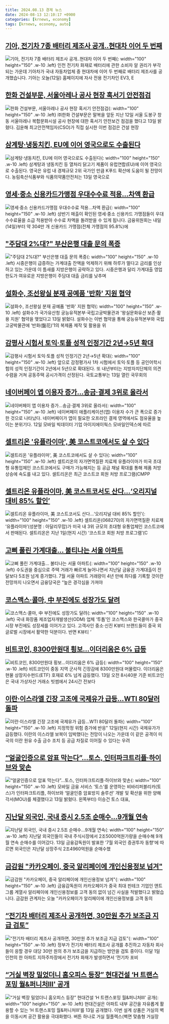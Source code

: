 ```yaml
---
title: 2024.08.13 경제 뉴스
date: 2024-08-13 12:10:17 +0900
categories: [krnews, economy]
tags: [krnews, economy, auto]
---
```

## [기아, 전기차 7종 배터리 제조사 공개‥현대차 이어 두 번째](https://n.news.naver.com/mnews/article/214/0001367403)

![기아, 전기차 7종 배터리 제조사 공개‥현대차 이어 두 번째](https://mimgnews.pstatic.net/image/origin/214/2024/08/12/1367403.jpg?type=nf220_150){: width="100" height="150" .w-10 .left}
인천 전기차 화재로 배터리에 관한 소비자 알 권리가 부각되는 가운데 기아차가 국내 자동차업체 중 현대차에 이어 두 번째로 배터리 제조사를 공개했습니다. 기아는 오늘(12일) 홈페이지에 자사 전용 전기차인 EV3, E

## [한화 건설부문, 서울아레나 공사 현장 혹서기 안전점검](https://n.news.naver.com/mnews/article/003/0012725279)

![한화 건설부문, 서울아레나 공사 현장 혹서기 안전점검](https://mimgnews.pstatic.net/image/origin/003/2024/08/13/12725279.jpg?type=nf220_150){: width="100" height="150" .w-10 .left}
㈜한화 건설부문은 말복을 앞둔 지난 12일 서울 도봉구 창동 서울아레나 복합문화시설 공사 현장에 대한 혹서기 안전보건 점검을 했다고 13일 밝혔다. 김윤해 최고안전책임자(CSO)가 직접 실시한 이번 점검은 건설 현장

## [삼계탕·냉동치킨, EU에 이어 영국으로도 수출된다](https://n.news.naver.com/mnews/article/469/0000817488)

![삼계탕·냉동치킨, EU에 이어 영국으로도 수출된다](https://mimgnews.pstatic.net/image/origin/469/2024/08/13/817488.jpg?type=nf220_150){: width="100" height="150" .w-10 .left}
삼계탕과 냉동치킨 등 열처리 닭고기 제품이 유럽연합(EU)에 이어 영국으로 수출된다. 영국은 유럽 내 경제규모 2위 국가인 만큼 K푸드 확산에 도움이 될 전망이다. 농림축산식품부와 식품의약품안전처는 13일 영국으로

## [영세·중소 신용카드가맹점 우대수수료 적용…차액 환급](https://n.news.naver.com/mnews/article/056/0011779582)

![영세·중소 신용카드가맹점 우대수수료 적용…차액 환급](https://mimgnews.pstatic.net/image/origin/056/2024/08/13/11779582.jpg?type=nf220_150){: width="100" height="150" .w-10 .left}
상반기 매출이 확인된 영세·중소 신용카드 가맹점들이 우대 수수료율을 소급 적용받아 수수료 차액을 돌려받을 수 있게 됩니다. 금융위원회는 내일(14일)부터 약 304만 개 신용카드 가맹점(전체 가맹점의 95.8%)에

## ["주담대 2%대?" 부산은행 대출 문의 폭증](https://n.news.naver.com/mnews/article/018/0005809903)

!["주담대 2%대?" 부산은행 대출 문의 폭증](https://mimgnews.pstatic.net/image/origin/018/2024/08/12/5809903.jpg?type=nf220_150){: width="100" height="150" .w-10 .left}
시중은행이 급증하는 가계대출 잔액을 억제하기 위해 하루가 멀다고 금리를 인상하고 있는 가운데 이 틈새를 지방은행이 공략하고 있다. 시중은행과 달리 가계대출 영업 한도가 여유로운 지방은행이 주담대 대출 금리를 낮추며

## [설화수, 조선왕실 분재 공예품 '반화' 지원 협약](https://n.news.naver.com/mnews/article/448/0000471628)

![설화수, 조선왕실 분재 공예품 '반화' 지원 협약](https://mimgnews.pstatic.net/image/origin/448/2024/08/13/471628.jpg?type=nf220_150){: width="100" height="150" .w-10 .left}
설화수가 국가유산청 궁능유적본부·국립고궁박물관과 '왕실문화유산 보존·활용 지원' 협약을 맺었다고 13일 밝혔다. 설화수는 이번 협약을 통해 궁능유적본부와 국립고궁박물관에 ‘반화(盤花)’1의 복제품 제작 및 활용을 위

## [감평사 시험서 토익·토플 성적 인정기간 2년→5년 확대](https://n.news.naver.com/mnews/article/011/0004379622)

![감평사 시험서 토익·토플 성적 인정기간 2년→5년 확대](https://mimgnews.pstatic.net/image/origin/011/2024/08/13/4379622.jpg?type=nf220_150){: width="100" height="150" .w-10 .left}
앞으로 감정평가사 1차 시험에서 토익·토플 등 공인어학시험의 성적 인정기간이 2년에서 5년으로 확대된다. 또 내년부터는 지방자치단체의 의견 수렴을 거쳐 공동주택 공시가격이 산정된다. 국토교통부는 13일 열린 국무회의

## [네이버페이 앱 이용자 증가…송금·결제 3위로 올라서](https://n.news.naver.com/mnews/article/082/0001283571)

![네이버페이 앱 이용자 증가…송금·결제 3위로 올라서](https://mimgnews.pstatic.net/image/origin/082/2024/08/12/1283571.jpg?type=nf220_150){: width="100" height="150" .w-10 .left}
네이버페이 애플리케이션(앱) 이용자 수가 큰 폭으로 증가한 것으로 나타났다. 네이버페이가 앱이 필요한 오프라인 결제 영역에서도 점유율을 높이는 분위기다. 12일 모바일 빅데이터 기업 아이지에이웍스 모바일인덱스에 따르

## [셀트리온 '유플라이마', 美 코스트코에서도 살 수 있다](https://n.news.naver.com/mnews/article/277/0005458395)

![셀트리온 '유플라이마', 美 코스트코에서도 살 수 있다](https://mimgnews.pstatic.net/image/origin/277/2024/08/13/5458395.jpg?type=nf220_150){: width="100" height="150" .w-10 .left}
셀트리온의 자가면역질환 치료제 유플라이마가 미국 초대형 유통업체인 코스트코에서도 구매가 가능해지는 등 공급 채널 확대를 통해 제품 처방 상승에 속도를 내고 있다. 셀트리온은 최근 코스트코 회원 처방 프로그램(CMPP

## [셀트리온 유플라이마, 美 코스트코서도 산다...‘오리지널 대비 85% 할인’](https://n.news.naver.com/mnews/article/018/0005810048)

![셀트리온 유플라이마, 美 코스트코서도 산다...‘오리지널 대비 85% 할인’](https://mimgnews.pstatic.net/image/origin/018/2024/08/13/5810048.jpg?type=nf220_150){: width="100" height="150" .w-10 .left}
셀트리온(068270)의 자가면역질환 치료제 ‘유플라이마’(성분명 : 아달리무맙)가 미국 내 3위 규모의 초대형 유통업체인 코스트코에서 판매된다. 셀트리온은 지난 1일(현지 시간) ‘코스트코 회원 처방 프로그램’(C

## [고삐 풀린 가계대출… 불티나는 서울 아파트](https://n.news.naver.com/mnews/article/081/0003471806)

![고삐 풀린 가계대출… 불티나는 서울 아파트](https://mimgnews.pstatic.net/image/origin/081/2024/08/12/3471806.jpg?type=nf220_150){: width="100" height="150" .w-10 .left}
수도권을 중심으로 주택 거래가 빠르게 늘어나면서 지난달 금융권 가계대출이 전달보다 5조원 넘게 증가했다. 7월 서울 아파트 거래량이 4년 만에 최다를 기록할 것이란 전망까지 나오면서 금융당국은 “높은 경각심을 가져야

## [코스맥스·콜마, 中 부진에도 성장가도 달려](https://n.news.naver.com/mnews/article/015/0005020900)

![코스맥스·콜마, 中 부진에도 성장가도 달려](https://mimgnews.pstatic.net/image/origin/015/2024/08/12/5020900.jpg?type=nf220_150){: width="100" height="150" .w-10 .left}
국내 화장품 제조업자개발생산(ODM) 업체 ‘투톱’인 코스맥스와 한국콜마가 중국 시장 부진에도 성장세를 이어가고 있다. 고객사인 중소·신진 K뷰티 브랜드들이 중국 외 글로벌 시장에서 활약한 덕분이다. 반면 K뷰티 ‘

## [비트코인, 8300만원대 횡보…이더리움은 6% 급등](https://n.news.naver.com/mnews/article/003/0012725293)

![비트코인, 8300만원대 횡보…이더리움은 6% 급등](https://mimgnews.pstatic.net/image/origin/003/2024/08/13/12725293.jpg?type=nf220_150){: width="100" height="150" .w-10 .left}
비트코인이 중동 지역 군사적 긴장감에 8300만원대 머물렀다. 이더리움은 현물 상장지수펀드(ETF) 호재로 6% 넘게 급등했다. 13일 오전 8시40분 기준 비트코인은 국내 가상자산 거래소 빗썸에서 24시간 전보다

## [이란·이스라엘 긴장 고조에 국제유가 급등…WTI 80달러 돌파](https://n.news.naver.com/mnews/article/629/0000312642)

![이란·이스라엘 긴장 고조에 국제유가 급등…WTI 80달러 돌파](https://mimgnews.pstatic.net/image/origin/629/2024/08/13/312642.jpg?type=nf220_150){: width="100" height="150" .w-10 .left}
지정학정 위험 증가에 반응" 12일(현지 시간) 국제유가가 급등했다. 이란의 이스라엘 보복이 임박했다는 전망이 나오는 가운데 이 같은 공격이 미국의 이란 원유 수출 금수 조치 등 공급 차질로 이어질 수 있다는 우려

## [“얼굴인증으로 암표 막는다”…토스, 인터파크트리플·하이브와 맞손](https://n.news.naver.com/mnews/article/018/0005810046)

![“얼굴인증으로 암표 막는다”…토스, 인터파크트리플·하이브와 맞손](https://mimgnews.pstatic.net/image/origin/018/2024/08/13/5810046.jpg?type=nf220_150){: width="100" height="150" .w-10 .left}
모바일 금융 서비스 ‘토스‘를 운영하는 비바리퍼블리카(토스)가 인터파크트리플, 하이브와 ‘얼굴인증 암표방지 솔루션’ 개발 및 확산을 위한 양해각서(MOU)를 체결했다고 13일 밝혔다. 왼쪽부터) 이승건 토스 대표,

## [지난달 외국인, 국내 증시 2.5조 순매수…9개월 연속](https://n.news.naver.com/mnews/article/277/0005458289)

![지난달 외국인, 국내 증시 2.5조 순매수…9개월 연속](https://mimgnews.pstatic.net/image/origin/277/2024/08/13/5458289.jpg?type=nf220_150){: width="100" height="150" .w-10 .left}
지난달 외국인들이 국내 주식시장에서 2조5000억원가량을 순매수해 9개월 연속 순매수를 이어갔다. 13일 금융감독원이 발표한 '7월 외국인 증권투자 동향'에 따르면 외국인은 지난달 상장주식 2조4960억원을 순매수했

## [금감원 "카카오페이, 중국 알리페이에 개인신용정보 넘겨"](https://n.news.naver.com/mnews/article/214/0001367552)

![금감원 "카카오페이, 중국 알리페이에 개인신용정보 넘겨"](https://mimgnews.pstatic.net/image/origin/214/2024/08/13/1367552.jpg?type=nf220_150){: width="100" height="150" .w-10 .left}
금융감독원이 카카오페이가 중국 최대 핀테크 기업인 앤트그룹 계열사 알리페이에 개인신용정보를 고객 동의 없이 넘긴 사실을 적발했다고 밝혔습니다. 금감원 관계자는 오늘 "카카오페이가 알리페이에 개인신용정보를 고객 동의

## [“전기차 배터리 제조사 공개하면, 30만원 추가 보조금 지급 검토”](https://n.news.naver.com/mnews/article/020/0003581494)

![“전기차 배터리 제조사 공개하면, 30만원 추가 보조금 지급 검토”](https://mimgnews.pstatic.net/image/origin/020/2024/08/13/3581494.jpg?type=nf220_150){: width="100" height="150" .w-10 .left}
정부가 전기차 배터리 제조사 공개를 추진하고 자동차 회사들이 응할 경우 대당 30만 원의 추가 보조금을 지급하는 방안을 검토 중이다. 이달 1일 인천의 한 아파트 지하주차장에서 전기차 화재가 발생하면서 ‘전기차 포비

## [“거실 벽장 밀었더니 홈오피스 등장” 현대건설 ‘H 트랜스포밍 월&퍼니처Ⅲ' 공개](https://n.news.naver.com/mnews/article/023/0003852242)

![“거실 벽장 밀었더니 홈오피스 등장” 현대건설 ‘H 트랜스포밍 월&퍼니처Ⅲ' 공개](https://mimgnews.pstatic.net/image/origin/023/2024/08/13/3852242.jpg?type=nf220_150){: width="100" height="150" .w-10 .left}
현대건설은 아파트 내부 공간을 자유롭게 활용할 수 있는 ‘H 트랜스포밍 월&퍼니처Ⅲ’를 13일 공개했다. 이번 설계 상품은 거실의 벽을 이동시켜 공간 활용을 극대화했다. 버튼 하나로 거실 월플렉스(벽면 맞춤형 거실장

